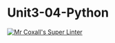 # Unit3-04-Python
[![Mr Coxall's Super Linter](https://github.com/ICS3U-C-Programming-AnastasiaFP/Unit3-04-Python/workflows/Mr%20Coxall's%20Super%20Linter/badge.svg)](https://github.com/ICS3U-C-Programming-AnastasiaFP/Unit3-04-Python/actions/)

